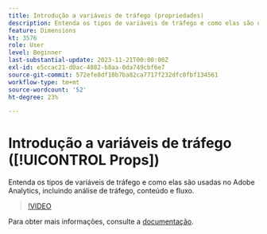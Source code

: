 ```yaml
---
title: Introdução a variáveis de tráfego (propriedades)
description: Entenda os tipos de variáveis de tráfego e como elas são usadas no Adobe Analytics.
feature: Dimensions
kt: 3576
role: User
level: Beginner
last-substantial-update: 2023-11-21T00:00:00Z
exl-id: e5ccac21-d0ac-4882-b8aa-0da749cbf6e7
source-git-commit: 572efe8df10b7ba82ca7717f232dfc0fbf134561
workflow-type: tm+mt
source-wordcount: '52'
ht-degree: 23%

---
```


# Introdução a variáveis de tráfego ([!UICONTROL Props])

Entenda os tipos de variáveis de tráfego e como elas são usadas no Adobe Analytics, incluindo análise de tráfego, conteúdo e fluxo.

>[!VIDEO](https://video.tv.adobe.com/v/28767/?quality=12&learn=on)

Para obter mais informações, consulte a [documentação](https://experienceleague.adobe.com/docs/analytics/components/dimensions/prop.html).
